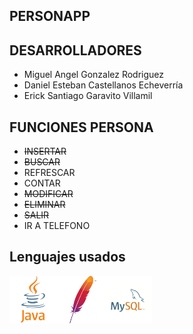 ## PERSONAPP

## DESARROLLADORES
- Miguel Angel Gonzalez Rodriguez
- Daniel Esteban Castellanos Echeverría
- Erick Santiago Garavito Villamil

## FUNCIONES PERSONA
- ~~INSERTAR~~
- ~~BUSCAR~~
- REFRESCAR
- CONTAR
- ~~MODIFICAR~~
- ~~ELIMINAR~~
- ~~SALIR~~
- IR A TELEFONO

## Lenguajes usados
<img align="left" alt="Java" width="76px" src="https://raw.githubusercontent.com/github/explore/80688e429a7d4ef2fca1e82350fe8e3517d3494d/topics/java/java.png" />
<img align="left" alt="Maven" width="76px" src="https://raw.githubusercontent.com/github/explore/80688e429a7d4ef2fca1e82350fe8e3517d3494d/topics/maven/maven.png" />
<img align="left" alt="MySQL" width="76px" src="https://raw.githubusercontent.com/github/explore/80688e429a7d4ef2fca1e82350fe8e3517d3494d/topics/mysql/mysql.png" />
